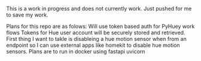 This is a work in progress and does not currently work.  Just pushed for me to save my work.

Plans for this repo are as folows:
Will use token based auth for PyHuey work flows
Tokens for Hue user account will be securely stored and retrieved.
First thing I want to takle is disableing a hue motion sensor when from an endpoint so I can use external apps like homekit to disable hue motion sensors.
Plans are to run in docker using fastapi uvicorn
